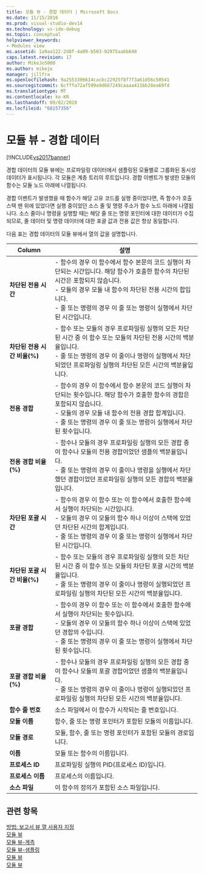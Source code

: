 ```yaml
---
title: 모듈 뷰 - 경합 데이터 | Microsoft Docs
ms.date: 11/15/2016
ms.prod: visual-studio-dev14
ms.technology: vs-ide-debug
ms.topic: conceptual
helpviewer_keywords:
- Modules view
ms.assetid: 1a9aa122-2d8f-4a09-b503-92975aa6b648
caps.latest.revision: 17
author: MikeJo5000
ms.author: mikejo
manager: jillfra
ms.openlocfilehash: 9a2553396614cacbc22925f8f7f3a61d56c50541
ms.sourcegitcommit: 6cfffa72af599a9d667249caaaa411bb28ea69fd
ms.translationtype: MT
ms.contentlocale: ko-KR
ms.lasthandoff: 09/02/2020
ms.locfileid: "68157356"
---
```

# <a name="modules-view---contention-data"></a>모듈 뷰 - 경합 데이터
[!INCLUDE[vs2017banner](../includes/vs2017banner.md)]

경합 데이터의 모듈 뷰에는 프로파일링 데이터에서 샘플링된 모듈별로 그룹화된 동시성 데이터가 표시됩니다. 각 모듈은 계층 트리의 루트입니다. 경합 이벤트가 발생한 모듈의 함수는 모듈 노드 아래에 나열됩니다.  
  
 경합 이벤트가 발생했을 때 함수가 해당 고유 코드를 실행 중이었다면, 즉 함수가 호출 스택 맨 위에 있었다면 실행 중이었던 소스 줄 및 명령 주소가 함수 노드 아래에 나열됩니다. 소스 줄이나 명령을 실행할 때는 해당 줄 또는 명령 포인터에 대한 데이터가 수집되므로, 줄 데이터 및 명령 데이터에 대한 포괄 값과 전용 값은 항상 동일합니다.  
  
 다음 표는 경합 데이터의 모듈 뷰에서 열의 값을 설명합니다.  
  
|Column|설명|  
|------------|-----------------|  
|**차단된 전용 시간**|-   함수의 경우 이 함수에서 함수 본문의 코드 실행이 차단되는 시간입니다. 해당 함수가 호출한 함수의 차단된 시간은 포함되지 않습니다.<br />-   모듈의 경우 모듈 내 함수의 차단된 전용 시간의 합입니다.<br />-   줄 또는 명령의 경우 이 줄 또는 명령이 실행에서 차단된 시간입니다.|  
|**차단된 전용 시간 비율(%)**|-   함수 또는 모듈의 경우 프로파일링 실행의 모든 차단된 시간 중 이 함수 또는 모듈의 차단된 전용 시간의 백분율입니다.<br />-   줄 또는 명령의 경우 이 줄이나 명령이 실행에서 차단되었던 프로파일링 실행의 차단된 모든 시간의 백분율입니다.|  
|**전용 경합**|-   함수의 경우 이 함수에서 함수 본문의 코드 실행이 차단되는 횟수입니다. 해당 함수가 호출한 함수의 경합은 포함되지 않습니다.<br />-   모듈의 경우 모듈 내 함수의 전용 경합 합계입니다.<br />-   줄 또는 명령의 경우 이 줄 또는 명령이 실행에서 차단된 횟수입니다.|  
|**전용 경합 비율(%)**|-   함수나 모듈의 경우 프로파일링 실행의 모든 경합 중 이 함수나 모듈의 전용 경합이었던 샘플의 백분율입니다.<br />-   줄 또는 명령의 경우 이 줄이나 명령을 실행에서 차단했던 경합이었던 프로파일링 실행의 모든 경합의 백분율입니다.|  
|**차단된 포괄 시간**|-   함수의 경우 이 함수 또는 이 함수에서 호출한 함수에서 실행이 차단되는 시간입니다.<br />-   모듈의 경우 이 모듈의 함수 하나 이상이 스택에 있었던 차단된 시간의 합계입니다.<br />-   줄 또는 명령의 경우 이 줄 또는 명령이 실행에서 차단된 시간입니다.|  
|**차단된 포괄 시간 비율(%)**|-   함수 또는 모듈의 경우 프로파일링 실행의 모든 차단된 시간 중 이 함수 또는 모듈의 차단된 포괄 시간의 백분율입니다.<br />-   줄 또는 명령의 경우 이 줄이나 명령이 실행되었던 프로파일링 실행의 차단된 모든 시간의 백분율입니다.|  
|**포괄 경합**|-   함수의 경우 이 함수 또는 이 함수에서 호출한 함수에서 실행이 차단되는 횟수입니다.<br />-   모듈의 경우 이 모듈의 함수 하나 이상이 스택에 있었던 경합의 수입니다.<br />-   줄 또는 명령의 경우 이 줄 또는 명령이 실행에서 차단된 횟수입니다.|  
|**포괄 경합 비율(%)**|-   함수나 모듈의 경우 프로파일링 실행의 모든 경합 중 이 함수나 모듈의 포괄 경합이었던 샘플의 백분율입니다.<br />-   줄 또는 명령의 경우 이 줄이나 명령이 실행되었던 프로파일링 실행의 차단된 모든 시간의 백분율입니다.|  
|**함수 줄 번호**|소스 파일에서 이 함수가 시작되는 줄 번호입니다.|  
|**모듈 이름**|함수, 줄 또는 명령 포인터가 포함된 모듈의 이름입니다.|  
|**모듈 경로**|모듈, 함수, 줄 또는 명령 포인터가 포함된 모듈의 경로입니다.|  
|**이름**|모듈 또는 함수의 이름입니다.|  
|**프로세스 ID**|프로파일링 실행의 PID(프로세스 ID)입니다.|  
|**프로세스 이름**|프로세스의 이름입니다.|  
|**소스 파일**|이 함수의 정의가 포함된 소스 파일입니다.|  
  
## <a name="see-also"></a>관련 항목  
 [방법: 보고서 뷰 열 사용자 지정](../profiling/how-to-customize-report-view-columns.md)   
 [모듈 뷰](../profiling/modules-view.md)   
 [모듈 뷰-계측](../profiling/modules-view-dotnet-memory-instrumentation-data.md)   
 [모듈 뷰-샘플링](../profiling/modules-view-dotnet-memory-sampling-data.md)   
 [모듈 뷰](../profiling/modules-view-instrumentation-data.md)   
 [모듈 뷰](../profiling/modules-view-sampling-data.md)
